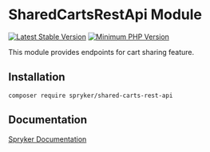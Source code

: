 # SharedCartsRestApi Module
[![Latest Stable Version](https://poser.pugx.org/spryker/shared-carts-rest-api/v/stable.svg)](https://packagist.org/packages/spryker/shared-carts-rest-api)
[![Minimum PHP Version](https://img.shields.io/badge/php-%3E%3D%207.4-8892BF.svg)](https://php.net/)

This module provides endpoints for cart sharing feature.

## Installation

```
composer require spryker/shared-carts-rest-api
```

## Documentation

[Spryker Documentation](https://docs.spryker.com)
